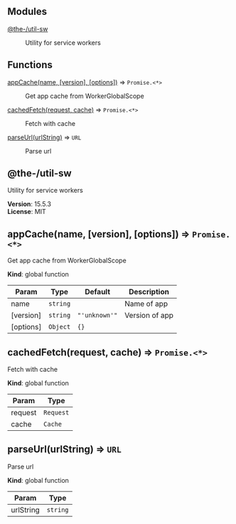 <!--- Code generated by @the-/script-doc. DO NOT EDIT. -->

## Modules

<dl>
<dt><a href="#module_@the-/util-sw">@the-/util-sw</a></dt>
<dd><p>Utility for service workers</p>
</dd>
</dl>

## Functions

<dl>
<dt><a href="#appCache">appCache(name, [version], [options])</a> ⇒ <code>Promise.&lt;*&gt;</code></dt>
<dd><p>Get app cache from WorkerGlobalScope</p>
</dd>
<dt><a href="#cachedFetch">cachedFetch(request, cache)</a> ⇒ <code>Promise.&lt;*&gt;</code></dt>
<dd><p>Fetch with cache</p>
</dd>
<dt><a href="#parseUrl">parseUrl(urlString)</a> ⇒ <code>URL</code></dt>
<dd><p>Parse url</p>
</dd>
</dl>

<a name="module_@the-/util-sw"></a>

## @the-/util-sw
Utility for service workers

**Version**: 15.5.3  
**License**: MIT  
<a name="appCache"></a>

## appCache(name, [version], [options]) ⇒ <code>Promise.&lt;\*&gt;</code>
Get app cache from WorkerGlobalScope

**Kind**: global function  

| Param | Type | Default | Description |
| --- | --- | --- | --- |
| name | <code>string</code> |  | Name of app |
| [version] | <code>string</code> | <code>&quot;&#x27;unknown&#x27;&quot;</code> | Version of app |
| [options] | <code>Object</code> | <code>{}</code> |  |

<a name="cachedFetch"></a>

## cachedFetch(request, cache) ⇒ <code>Promise.&lt;\*&gt;</code>
Fetch with cache

**Kind**: global function  

| Param | Type |
| --- | --- |
| request | <code>Request</code> | 
| cache | <code>Cache</code> | 

<a name="parseUrl"></a>

## parseUrl(urlString) ⇒ <code>URL</code>
Parse url

**Kind**: global function  

| Param | Type |
| --- | --- |
| urlString | <code>string</code> | 

